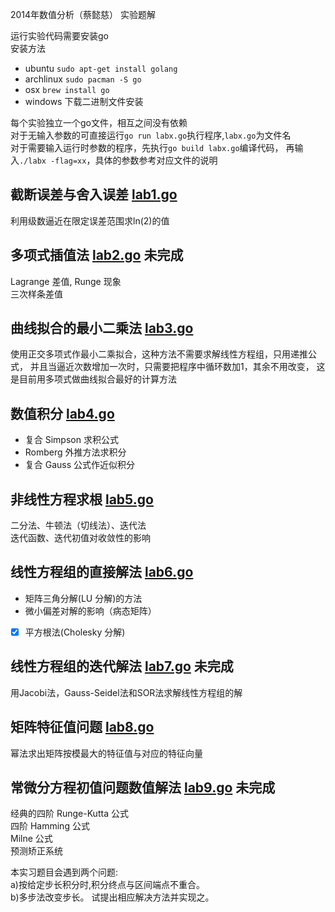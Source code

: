 2014年数值分析（蔡懿慈） 实验题解

运行实验代码需要安装go  
安装方法  
* ubuntu  `sudo apt-get install golang`  
* archlinux `sudo pacman -S go`
* osx  `brew install go`  
* windows  下载二进制文件安装

每个实验独立一个go文件，相互之间没有依赖  
对于无输入参数的可直接运行`go run labx.go`执行程序,`labx.go`为文件名  
对于需要输入运行时参数的程序，先执行`go build labx.go`编译代码，
再输入`./labx -flag=xx`，具体的参数参考对应文件的说明

## 截断误差与舍入误差 [lab1.go](#file-lab1-go)

利用级数逼近在限定误差范围求ln(2)的值

## 多项式插值法 [lab2.go](#file-lab2-go) 未完成

Lagrange 差值, Runge 现象  
三次样条差值

## 曲线拟合的最小二乘法   [lab3.go](#file-lab3-go)

使用正交多项式作最小二乘拟合，这种方法不需要求解线性方程组，只用递推公式，
并且当逼近次数增加一次时，只需要把程序中循环数加1，其余不用改变，
这是目前用多项式做曲线拟合最好的计算方法


## 数值积分 [lab4.go](#file-lab4-go)

* 复合 Simpson 求积公式  
* Romberg 外推方法求积分
* 复合 Gauss 公式作近似积分

## 非线性方程求根 [lab5.go](#file-lab5-go)

二分法、牛顿法（切线法）、迭代法  
迭代函数、迭代初值对收敛性的影响

## 线性方程组的直接解法 [lab6.go](#file-lab6-go)

* 矩阵三角分解(LU 分解)的方法  
* 微小偏差对解的影响（病态矩阵）  
* [x] 平方根法(Cholesky 分解)

## 线性方程组的迭代解法 [lab7.go](#file-lab7-go) 未完成  

用Jacobi法，Gauss-Seidel法和SOR法求解线性方程组的解

## 矩阵特征值问题 [lab8.go](#file-lab8-go)

幂法求出矩阵按模最大的特征值与对应的特征向量

## 常微分方程初值问题数值解法 [lab9.go](#file-lab9-go) 未完成

经典的四阶 Runge-Kutta 公式  
四阶 Hamming 公式  
Milne 公式  
预测矫正系统

本实习题目会遇到两个问题:  
a)按给定步长积分时,积分终点与区间端点不重合。  
b)多步法改变步长。
试提出相应解决方法并实现之。
